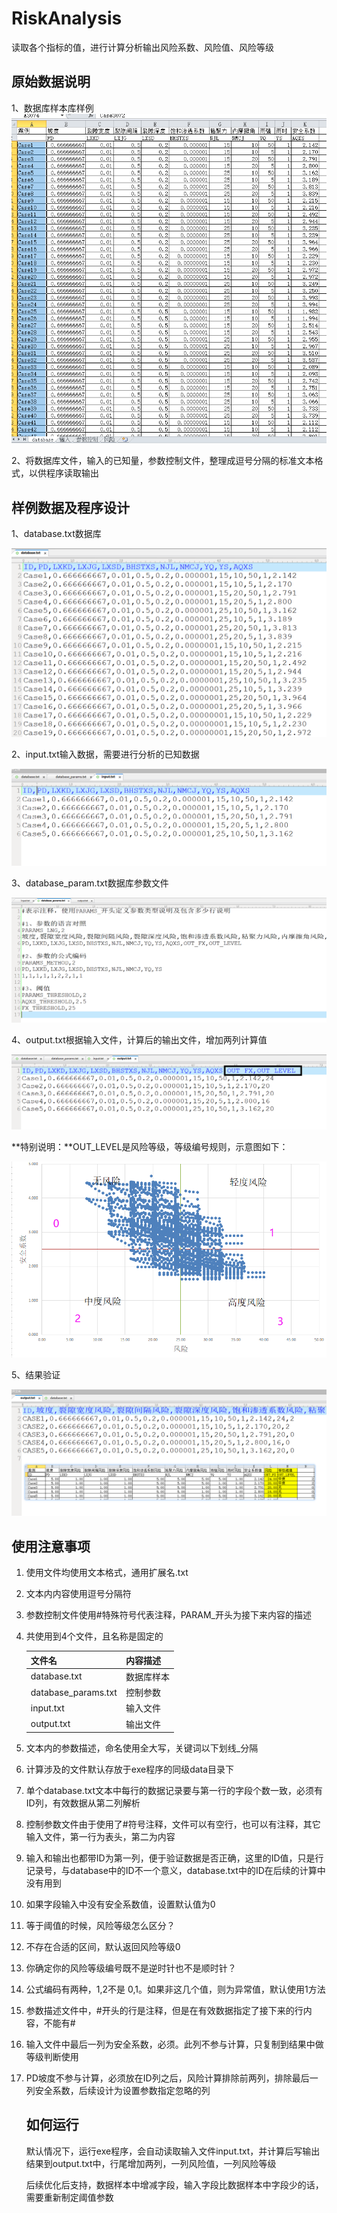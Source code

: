 # RiskAnalysis

读取各个指标的值，进行计算分析输出风险系数、风险值、风险等级

## 原始数据说明

1、数据库样本库样例![1584099099636](screenshot/database.png)

2、将数据库文件，输入的已知量，参数控制文件，整理成逗号分隔的标准文本格式，以供程序读取输出

## 样例数据及程序设计

1、database.txt数据库

![1584101180445](screenshot/databasetxt.png)

2、input.txt输入数据，需要进行分析的已知数据

![1584101293931](screenshot/input.png)

3、database_param.txt数据库参数文件

![1584102071686](screenshot/controlparams.png)

4、output.txt根据输入文件，计算后的输出文件，增加两列计算值

![1584102176389](screenshot/output.png)

**特别说明：**OUT_LEVEL是风险等级，等级编号规则，示意图如下：

![1584102872229](screenshot/risknumber.png)

5、结果验证

![1584126006335](screenshot/compare.png)

## 使用注意事项

1. 使用文件均使用文本格式，通用扩展名.txt

2. 文本内内容使用逗号分隔符

3. 参数控制文件使用#特殊符号代表注释，PARAM_开头为接下来内容的描述

4. 共使用到4个文件，且名称是固定的

   | 文件名              | 内容描述   |
   | ------------------- | ---------- |
   | database.txt        | 数据库样本 |
   | database_params.txt | 控制参数   |
   | input.txt           | 输入文件   |
   | output.txt          | 输出文件   |

5. 文本内的参数描述，命名使用全大写，关键词以下划线_分隔

6. 计算涉及的文件默认存放于exe程序的同级data目录下

7. 单个database.txt文本中每行的数据记录要与第一行的字段个数一致，必须有ID列，有效数据从第二列解析

8. 控制参数文件由于使用了#符号注释，文件可以有空行，也可以有注释，其它输入文件，第一行为表头，第二为内容

9. 输入和输出也都带ID为第一列，便于验证数据是否正确，这里的ID值，只是行记录号，与database中的ID不一个意义，database.txt中的ID在后续的计算中没有用到

10. 如果字段输入中没有安全系数值，设置默认值为0

11. 等于阈值的时候，风险等级怎么区分？

12. 不存在合适的区间，默认返回风险等级0

13. 你确定你的风险等级编号既不是逆时针也不是顺时针？

14. 公式编码有两种，1,2不是 0,1。如果非这几个值，则为异常值，默认使用1方法

15. 参数描述文件中，#开头的行是注释，但是在有效数据指定了接下来的行内容，不能有#

16. 输入文件中最后一列为安全系数，必须。此列不参与计算，只复制到结果中做等级判断使用

17. PD坡度不参与计算，必须放在ID列之后，风险计算排除前两列，排除最后一列安全系数，后续设计为设置参数指定忽略的列

    ## 如何运行

    默认情况下，运行exe程序，会自动读取输入文件input.txt，并计算后写输出结果到output.txt中，行尾增加两列，一列风险值，一列风险等级

    后续优化后支持，数据样本中增减字段，输入字段比数据样本中字段少的话，需要重新制定阈值参数

